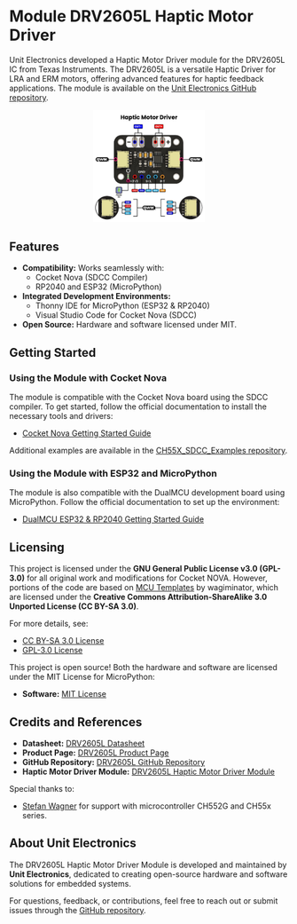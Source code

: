 # Module DRV2605L Haptic Motor Driver

Unit Electronics developed a Haptic Motor Driver module for the DRV2605L IC from Texas Instruments. The DRV2605L is a versatile Haptic Driver for LRA and ERM motors, offering advanced features for haptic feedback applications. The module is available on the [Unit Electronics GitHub repository](https://github.com/UNIT-Electronics).

<p align="center">
  <img src="./Resources/drv2605l.jpg" width="40%" alt="DRV2605L Module">
</p>


## Features
- **Compatibility:** Works seamlessly with:
  - Cocket Nova (SDCC Compiler)
  - RP2040 and ESP32 (MicroPython)
- **Integrated Development Environments:**
  - Thonny IDE for MicroPython (ESP32 & RP2040)
  - Visual Studio Code for Cocket Nova (SDCC)
- **Open Source:** Hardware and software licensed under MIT.


## Getting Started

### Using the Module with **Cocket Nova**
The module is compatible with the Cocket Nova board using the SDCC compiler. To get started, follow the official documentation to install the necessary tools and drivers:

- [Cocket Nova Getting Started Guide](https://unit-electronics.github.io/CH55x_SDCC_Doc/install_linux.html)

Additional examples are available in the [CH55X_SDCC_Examples repository](https://github.com/UNIT-Electronics/CH55x_SDCC_Examples).


### Using the Module with **ESP32 and MicroPython**
The module is also compatible with the DualMCU development board using MicroPython. Follow the official documentation to set up the environment:

- [DualMCU ESP32 & RP2040 Getting Started Guide](https://unit-electronics.github.io/DualMCU-ONE/env.html#micropython-installation-on-dualmcu)



## Licensing

This project is licensed under the **GNU General Public License v3.0 (GPL-3.0)** for all original work and modifications for Cocket NOVA.
However, portions of the code are based on [MCU Templates](https://github.com/wagiminator/MCU-Templates) by wagiminator, which are licensed under the **Creative Commons Attribution-ShareAlike 3.0 Unported License (CC BY-SA 3.0)**.

For more details, see:
- [CC BY-SA 3.0 License](http://creativecommons.org/licenses/by-sa/3.0/)
- [GPL-3.0 License](https://www.gnu.org/licenses/gpl-3.0.en.html)

This project is open source! Both the hardware and software are licensed under the MIT License for MicroPython:
- **Software:** [MIT License](https://opensource.org/licenses/MIT)


## Credits and References

- **Datasheet:** [DRV2605L Datasheet](https://www.ti.com/lit/ds/symlink/drv2605l.pdf)
- **Product Page:** [DRV2605L Product Page](https://www.ti.com/product/DRV2605L)
- **GitHub Repository:** [DRV2605L GitHub Repository](https://github.com/UNIT-Electronics)
- **Haptic Motor Driver Module:** [DRV2605L Haptic Motor Driver Module](https://github.com/UNIT-Electronics)

Special thanks to:
- [Stefan Wagner](https://github.com/wagiminator) for support with microcontroller CH552G and CH55x series.


## About Unit Electronics
The DRV2605L Haptic Motor Driver Module is developed and maintained by **Unit Electronics**, dedicated to creating open-source hardware and software solutions for embedded systems.

For questions, feedback, or contributions, feel free to reach out or submit issues through the [GitHub repository](https://github.com/UNIT-Electronics).
